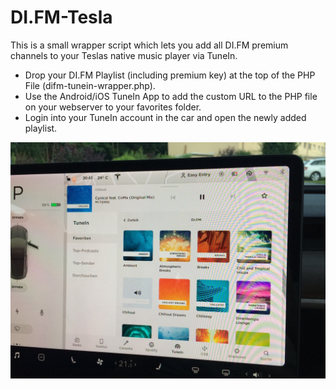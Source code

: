 # DI.FM-Tesla
This is a small wrapper script which lets you add all DI.FM premium channels to your Teslas native music player via TuneIn.
* Drop your DI.FM Playlist (including premium key) at the top of the PHP File (difm-tunein-wrapper.php).
* Use the Android/iOS TuneIn App to add the custom URL to the PHP file on your webserver to your favorites folder.
* Login into your TuneIn account in the car and open the newly added playlist.

![Photo](https://raw.githubusercontent.com/No0ne/DI.FM-Tesla/master/photo.jpg)
